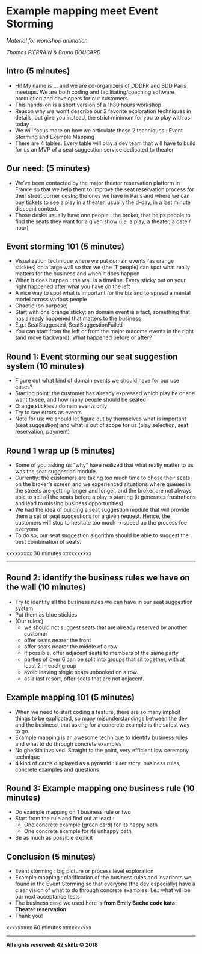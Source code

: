 # Example mapping meet Event Storming

*Material for workshop animation*

*Thomas PIERRAIN & Bruno BOUCARD*

## Intro (5 minutes)
- Hi! My name is ... and we are co-organizers of DDDFR and BDD Paris meetups. We are both coding and facilitating/coaching software production and developers for our customers
- This hands-on is a short version of a 1h30 hours workshop
- Reason why we won’t describe our 2 favorite exploration techniques in details, but give you instead, the strict minimum for you to play with us today
- We will focus more on how we articulate those 2 techniques : Event Storming and Example Mapping
- There are 4 tables. Every table will play a dev team that will have to build for us an MVP of a seat suggestion service dedicated to theater 


## Our need: (5 minutes)
- We’ve been contacted by the major theater reservation platform in France so that we help them to improve the seat reservation process for their street corner desks; the ones we have in Paris and where we can buy tickets to see a play in a theater, usually the d-day, in a last minute discount context. 
- Those desks usually have one people : the broker, that helps people to find the seats they want for a given show (i.e.  a play, a theater, a date / hour)


## Event storming 101 (5 minutes)
- Visualization technique where we put domain events (as orange stickies) on a large wall so that we (the IT people) can spot what really matters for the business and when it does happen
- When it does happen : the wall is a timeline. Every sticky put on your right happened after what you have on the left
- A nice way to spot what is important for the biz and to spread a mental model across various people
- Chaotic (on purpose)
- Start with one orange sticky: an domain event is a fact, something that has already happened that matters to the business
- E.g.: SeatSuggested, SeatSuggestionFailed
- You can start from the left or from the major outcome events in the right (and move backward). What happened before or after?

## Round 1: Event storming our seat suggestion system (10 minutes)
- Figure out what kind of domain events we should have for our use cases?
- Starting point: the customer has already expressed which play he or she want to see, and how many people should be seated
- Orange stickies / domain events only
- Try to see errors as events
- Note for us: we should let figure out by themselves what is important (seat suggestion) and what is out of scope for us (play selection, seat reservation, payment)

## Round 1 wrap up (5 minutes)
- Some of you asking us “why” have realized that what really matter to us was the seat suggestion module. 
- Currently: the customers are taking too much time to chose their seats on the broker’s  screen and we experienced situations where queues in the streets are getting longer and longer, and the broker are not always able to sell all the seats before a play is starting (it generates frustrations and lead to missing business opportunities)
- We had the idea of building a seat suggestion module that will provide them a set of seat suggestions for a given request. Hence, the customers will stop to hesitate too much -> speed up the process foe everyone
- To do so, our seat suggestion algorithm should be able to suggest the best combination of seats. 


xxxxxxxxx 30 minutes xxxxxxxxxx

---

## Round 2: identify the business rules we have on the wall (10 minutes)
- Try to identify all the business rules we can have in our seat suggestion system
- Put them as blue stickies
- (Our rules:)
    - we should not suggest seats that are already reserved by another customer
    - offer seats nearer the front
    - offer seats nearer the middle of a row
    - if possible, offer adjacent seats to members of the same party
    - parties of over 6 can be split into groups that sit together, with at least 2 in each group
    - avoid leaving single seats unbooked on a row.
    - as a last resort, offer seats that are not adjacent.

## Example mapping 101 (5 minutes)
- When we need to start coding a feature, there are so many implicit things to be explicated, so many misunderstandings between the dev and the business, that asking for a concrete example is the safest way to go.
- Example mapping is an awesome technique to identify business rules and what to do through concrete examples
- No gherkin involved. Straight to the point, very efficient low ceremony technique
- 4 kind of cards displayed as a pyramid : user story, business rules, concrete examples and questions

## Round 3: Example mapping one business rule (10 minutes)
- Do example mapping on 1 business rule or two
- Start from the rule and find out at least :
    - One concrete example (green card) for its happy path
    - One concrete example for its unhappy path
- Be as much as possible explicit

## Conclusion (5 minutes)
- Event storming : big picture or process level exploration
- Example mapping : clarification of the business rules and invariants we found in the Event Storming so that everyone (the dev especially) have a clear vision of what to do through concrete examples. I.e.: what will be our next acceptance tests
- The business case we used here is __from Emily Bache code kata: Theater reservation__
- Thank you!

xxxxxxxxx 60 minutes xxxxxxxxxx

---

__All rights reserved: 42 skillz © 2018__
